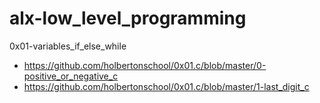 # alx-low_level_programming
0x01-variables_if_else_while

* https://github.com/holbertonschool/0x01.c/blob/master/0-positive_or_negative_c
* https://github.com/holbertonschool/0x01.c/blob/master/1-last_digit_c
